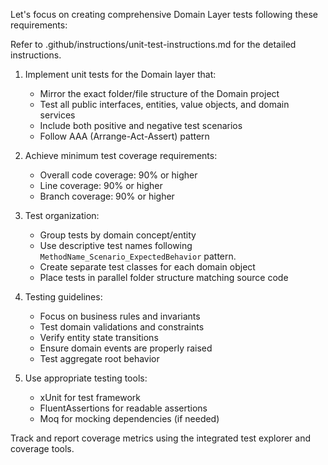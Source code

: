 Let's focus on creating comprehensive Domain Layer tests following these requirements:

Refer to .github/instructions/unit-test-instructions.md for the detailed instructions.

1. Implement unit tests for the Domain layer that:
   - Mirror the exact folder/file structure of the Domain project
   - Test all public interfaces, entities, value objects, and domain services
   - Include both positive and negative test scenarios
   - Follow AAA (Arrange-Act-Assert) pattern

2. Achieve minimum test coverage requirements:
   - Overall code coverage: 90% or higher
   - Line coverage: 90% or higher
   - Branch coverage: 90% or higher

3. Test organization:
   - Group tests by domain concept/entity
   - Use descriptive test names following `MethodName_Scenario_ExpectedBehavior` pattern.
   - Create separate test classes for each domain object
   - Place tests in parallel folder structure matching source code

4. Testing guidelines:
   - Focus on business rules and invariants
   - Test domain validations and constraints
   - Verify entity state transitions
   - Ensure domain events are properly raised
   - Test aggregate root behavior

5. Use appropriate testing tools:
   - xUnit for test framework
   - FluentAssertions for readable assertions
   - Moq for mocking dependencies (if needed)

Track and report coverage metrics using the integrated test explorer and coverage tools.